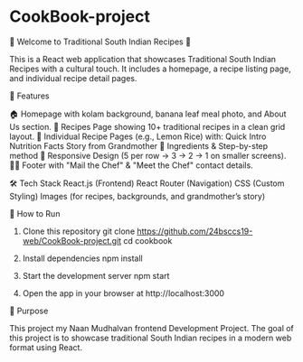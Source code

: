 # CookBook-project
🍲 Welcome to Traditional South Indian Recipes 🍲

This is a React web application that showcases Traditional South Indian Recipes with a cultural touch. It includes a homepage, a recipe listing page, and individual recipe detail pages.

🌟 Features

🏠 Homepage with kolam background, banana leaf meal photo, and About Us section.
📖 Recipes Page showing 10+ traditional recipes in a clean grid layout.
🍋 Individual Recipe Pages (e.g., Lemon Rice) with:
Quick Intro
Nutrition Facts
Story from Grandmother 👵
Ingredients & Step-by-step method
📱 Responsive Design (5 per row → 3 → 2 → 1 on smaller screens).
👩‍🍳 Footer with "Mail the Chef" & "Meet the Chef" contact details.

🛠️ Tech Stack
React.js (Frontend)
React Router (Navigation)
CSS (Custom Styling)
Images (for recipes, backgrounds, and grandmother’s story)

🚀 How to Run

1. Clone this repository
git clone https://github.com/24bsccs19-web/CookBook-project.git
cd cookbook

2. Install dependencies
npm install

3. Start the development server
npm start

4. Open the app in your browser at http://localhost:3000

🎯 Purpose

This project my Naan Mudhalvan frontend Development Project. The goal of this project is to showcase traditional South Indian recipes in a modern web format using React.

